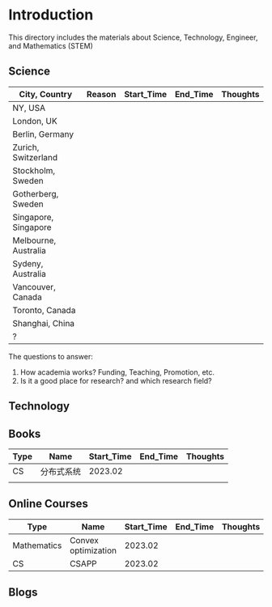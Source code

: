 # Introduction 

This directory includes the materials about Science, Technology, Engineer, and Mathematics (STEM)

## Science
| City, Country  | Reason |  Start_Time | End_Time  |  Thoughts |
|---|---|---|---|---|
| NY, USA | | | | |
| London, UK| | | | |
| Berlin, Germany| | | | |
| Zurich, Switzerland| | | | |
| Stockholm, Sweden| | | | |
| Gotherberg, Sweden | | | | |
| Singapore, Singapore| | | | |
| Melbourne, Australia| | | | |
| Sydeny, Australia| | | | |
| Vancouver, Canada| | | | |
| Toronto, Canada| | | | |
| Shanghai, China| | | | |
| ?| | | | |

The questions to answer:
1. How academia works? Funding, Teaching, Promotion, etc.
2. Is it a good place for research? and which research field?



## Technology

## Books
| Type  |  Name |  Start_Time | End_Time  |  Thoughts |
|---|---|---|---|---|
| CS | 分布式系统 | 2023.02  |   |   |
| |  |   |   |   |

## Online Courses
| Type  |  Name |  Start_Time | End_Time  |  Thoughts |
|---|---|---|---|---|
| Mathematics | Convex optimization | 2023.02  |   |   |
| CS | CSAPP | 2023.02  |   |   |

## Blogs




